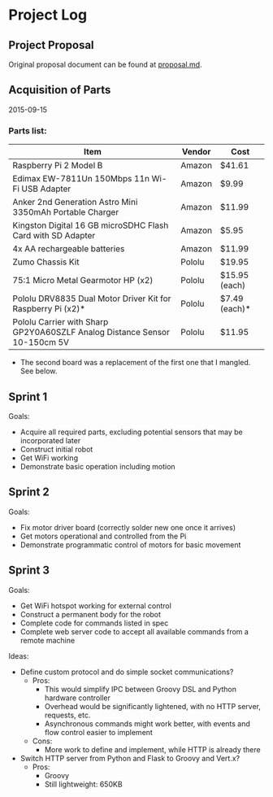 # Project Log

## Project Proposal

Original proposal document can be found at [proposal.md](proposal.md).

## Acquisition of Parts

2015-09-15

### Parts list:

Item                                                                      | Vendor | Cost
------------------------------------------------------------------------- | ------ | ----
Raspberry Pi 2 Model B                                                    | Amazon | $41.61
Edimax EW-7811Un 150Mbps 11n Wi-Fi USB Adapter                            | Amazon | $9.99
Anker 2nd Generation Astro Mini 3350mAh Portable Charger                  | Amazon | $11.99
Kingston Digital 16 GB microSDHC Flash Card with SD Adapter               | Amazon | $5.95
4x AA rechargeable batteries                                              | Amazon | $11.99
Zumo Chassis Kit                                                          | Pololu | $19.95
75:1 Micro Metal Gearmotor HP (x2)                                        | Pololu | $15.95 (each)
Pololu DRV8835 Dual Motor Driver Kit for Raspberry Pi (x2)\*              | Pololu | $7.49 (each)\*
Pololu Carrier with Sharp GP2Y0A60SZLF Analog Distance Sensor 10-150cm 5V | Pololu | $11.95

* The second board was a replacement of the first one that I mangled. See below.

## Sprint 1

Goals:

* Acquire all required parts, excluding potential sensors that may be
incorporated later
* Construct initial robot
* Get WiFi working
* Demonstrate basic operation including motion

## Sprint 2

Goals:

* Fix motor driver board (correctly solder new one once it arrives)
* Get motors operational and controlled from the Pi
* Demonstrate programmatic control of motors for basic movement

## Sprint 3

Goals:

* Get WiFi hotspot working for external control
* Construct a permanent body for the robot
* Complete code for commands listed in spec
* Complete web server code to accept all available commands from a remote machine

Ideas:

* Define custom protocol and do simple socket communications?
  - Pros:
    - This would simplify IPC between Groovy DSL and Python hardware controller
    - Overhead would be significantly lightened, with no HTTP server, requests, etc.
    - Asynchronous commands might work better, with events and flow control
      easier to implement
  - Cons:
    - More work to define and implement, while HTTP is already there
* Switch HTTP server from Python and Flask to Groovy and Vert.x?
  - Pros:
    - Groovy
    - Still lightweight: 650KB


